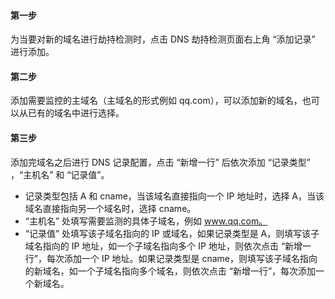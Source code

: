 #### 第一步
为当要对新的域名进行劫持检测时，点击 DNS 劫持检测页面右上角 “添加记录” 进行添加。
#### 第二步
添加需要监控的主域名（主域名的形式例如 qq.com），可以添加新的域名，也可以从已有的域名中进行选择。
#### 第三步
添加完域名之后进行 DNS 记录配置，点击 “新增一行” 后依次添加 “记录类型” ，“主机名” 和 “记录值”。
- 记录类型包括 A 和 cname，当该域名直接指向一个 IP 地址时，选择 A，当该域名直接指向另一个域名时，选择 cname。
- “主机名” 处填写需要监测的具体子域名，例如 www.qq.com。
- “记录值” 处填写该子域名指向的 IP 或域名，如果记录类型是 A，则填写该子域名指向的 IP 地址，如一个子域名指向多个 IP 地址，则依次点击 “新增一行”，每次添加一个 IP 地址。如果记录类型是 cname，则填写该子域名指向的新域名，如一个子域名指向多个域名，则依次点击 “新增一行”，每次添加一个新域名。
